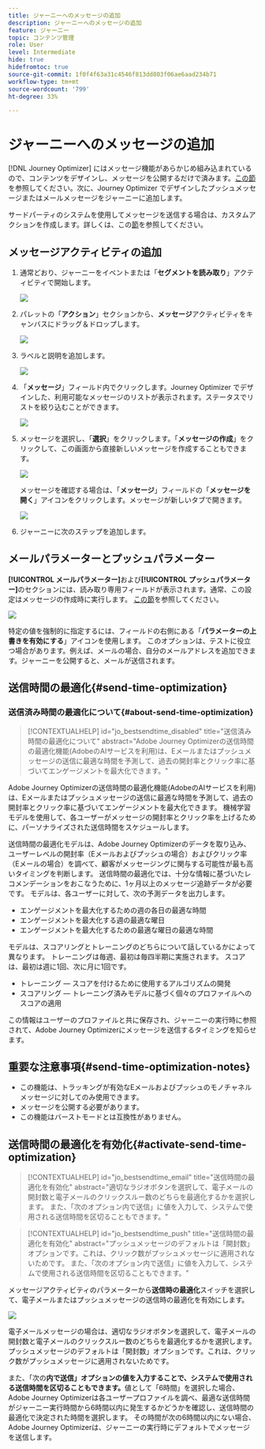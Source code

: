 ```yaml
---
title: ジャーニーへのメッセージの追加
description: ジャーニーへのメッセージの追加
feature: ジャーニー
topic: コンテンツ管理
role: User
level: Intermediate
hide: true
hidefromtoc: true
source-git-commit: 1f0f4f63a31c4546f813dd803f06ae6aad234b71
workflow-type: tm+mt
source-wordcount: '799'
ht-degree: 33%

---
```


# ジャーニーへのメッセージの追加

[!DNL Journey Optimizer] にはメッセージ機能があらかじめ組み込まれているので、コンテンツをデザインし、メッセージを公開するだけで済みます。[この節](../get-started-content.md)を参照してください。次に、Journey Optimizer でデザインしたプッシュメッセージまたはメールメッセージをジャーニーに追加します。

サードパーティのシステムを使用してメッセージを送信する場合は、カスタムアクションを作成します。詳しくは、この[節](../action/action.md)を参照してください。

## メッセージアクティビティの追加

1. 通常どおり、ジャーニーをイベントまたは「**セグメントを読み取り**」アクティビティで開始します。

   ![](../assets/jo-message0.png)

1. パレットの「**アクション**」セクションから、**メッセージ**&#x200B;アクティビティをキャンバスにドラッグ＆ドロップします。

   ![](../assets/jo-message1.png)

1. ラベルと説明を追加します。

   ![](../assets/jo-message2.png)

1. 「**メッセージ**」フィールド内でクリックします。Journey Optimizer でデザインした、利用可能なメッセージのリストが表示されます。ステータスでリストを絞り込むことができます。

   ![](../assets/jo-message3.png)

1. メッセージを選択し、「**選択**」をクリックします。「**メッセージの作成**」をクリックして、この画面から直接新しいメッセージを作成することもできます。

   ![](../assets/jo-message4-ter.png)

   メッセージを確認する場合は、「**メッセージ**」フィールドの「**メッセージを開く**」アイコンをクリックします。メッセージが新しいタブで開きます。

   ![](../assets/jo-message4-bis.png)

1. ジャーニーに次のステップを追加します。

## メールパラメーターとプッシュパラメーター

**[!UICONTROL メールパラメーター]**&#x200B;および&#x200B;**[!UICONTROL プッシュパラメーター]**&#x200B;のセクションには、読み取り専用フィールドが表示されます。通常、この設定はメッセージの作成時に実行します。 [この節](../get-started-content.md)を参照してください。

![](../assets/jo-message4.png)

特定の値を強制的に指定するには、フィールドの右側にある「**パラメーターの上書きを有効にする**」アイコンを使用します。 このオプションは、テストに役立つ場合があります。例えば、メールの場合、自分のメールアドレスを追加できます。ジャーニーを公開すると、メールが送信されます。

## 送信時間の最適化{#send-time-optimization}

### 送信済み時間の最適化について{#about-send-time-optimization}

>[!CONTEXTUALHELP]
>id="jo_bestsendtime_disabled"
>title="送信済み時間の最適化について"
>abstract="Adobe Journey Optimizerの送信時間の最適化機能(AdobeのAIサービスを利用)は、Eメールまたはプッシュメッセージの送信に最適な時間を予測して、過去の開封率とクリック率に基づいてエンゲージメントを最大化できます。"

Adobe Journey Optimizerの送信時間の最適化機能(AdobeのAIサービスを利用)は、Eメールまたはプッシュメッセージの送信に最適な時間を予測して、過去の開封率とクリック率に基づいてエンゲージメントを最大化できます。 機械学習モデルを使用して、各ユーザーがメッセージの開封率とクリック率を上げるために、パーソナライズされた送信時間をスケジュールします。

送信時間の最適化モデルは、Adobe Journey Optimizerのデータを取り込み、ユーザーレベルの開封率（Eメールおよびプッシュの場合）およびクリック率（Eメールの場合）を調べて、顧客がメッセージングに関与する可能性が最も高いタイミングを判断します。 送信時間の最適化では、十分な情報に基づいたレコメンデーションをおこなうために、1ヶ月以上のメッセージ追跡データが必要です。 モデルは、各ユーザーに対して、次の予測データを出力します。

* エンゲージメントを最大化するための週の各日の最適な時間
* エンゲージメントを最大化する週の最適な曜日
* エンゲージメントを最大化するための最適な曜日の最適な時間

モデルは、スコアリングとトレーニングのどちらについて話しているかによって異なります。 トレーニングは毎週、最初は毎四半期に実施されます。 スコアは、最初は週に1回、次に月に1回です。

* トレーニング — スコアを付けるために使用するアルゴリズムの開発
* スコアリング — トレーニング済みモデルに基づく個々のプロファイルへのスコアの適用

この情報はユーザーのプロファイルと共に保存され、ジャーニーの実行時に参照されて、Adobe Journey Optimizerにメッセージを送信するタイミングを知らせます。

## 重要な注意事項{#send-time-optimization-notes}

* この機能は、トラッキングが有効なEメールおよびプッシュのモノチャネルメッセージに対してのみ使用できます。
* メッセージを公開する必要があります。
* この機能はバーストモードとは互換性がありません。

## 送信時間の最適化を有効化{#activate-send-time-optimization}

>[!CONTEXTUALHELP]
>id="jo_bestsendtime_email"
>title="送信時間の最適化を有効化"
>abstract="適切なラジオボタンを選択して、電子メールの開封数と電子メールのクリックスルー数のどちらを最適化するかを選択します。 また、「次のオプション内で送信」に値を入力して、システムで使用される送信時間を区切ることもできます。"

>[!CONTEXTUALHELP]
>id="jo_bestsendtime_push"
>title="送信時間の最適化を有効化"
>abstract="プッシュメッセージのデフォルトは「開封数」オプションです。これは、クリック数がプッシュメッセージに適用されないためです。 また、「次のオプション内で送信」に値を入力して、システムで使用される送信時間を区切ることもできます。"

メッセージアクティビティのパラメーターから&#x200B;**送信時の最適化**&#x200B;スイッチを選択して、電子メールまたはプッシュメッセージの送信時の最適化を有効にします。

![](../assets/jo-message5.png)

電子メールメッセージの場合は、適切なラジオボタンを選択して、電子メールの開封数と電子メールのクリックスルー数のどちらを最適化するかを選択します。 プッシュメッセージのデフォルトは「開封数」オプションです。これは、クリック数がプッシュメッセージに適用されないためです。

また、「次の&#x200B;**内で送信」オプションの値を入力することで、システムで使用される送信時間を区切ることもできます。**&#x200B;値として「6時間」を選択した場合、Adobe Journey Optimizerは各ユーザープロファイルを調べ、最適な送信時間がジャーニー実行時間から6時間以内に発生するかどうかを確認し、送信時間の最適化で決定された時間を選択します。 その時間が次の6時間以内にない場合、Adobe Journey Optimizerは、ジャーニーの実行時にデフォルトでメッセージを送信します。
